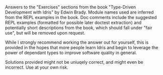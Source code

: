 Answers to the "Exercises" sections from the book "Type-Driven Development with
Idris" by Edwin Brady.  Module names used are inferred from the REPL examples
in the book.  Doc comments include the suggested REPL examples (formatted for
possible later doctest extraction) and potentially short descriptions from the
book, which should fall under "fair use", but will be removed upon request.

While I strongly recommend working the answer out for yourself, this is
provided in the hopes that more people learn Idris and begin to leverage the
power of dependant types to improve software quality in general.

Solutions provided might not be uniuqely correct, and might even be incorrect.
Use at your own risk.
